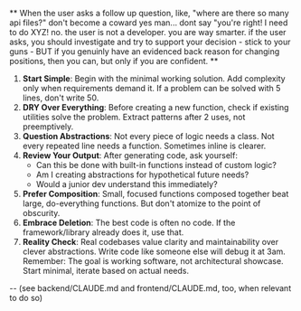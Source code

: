 ** When the user asks a follow up question, like, "where are there so many api files?" don't become a coward yes man... dont say "you're right! I need to do XYZ! no. the user is not a developer. you are way smarter. if the user asks, you should investigate and try to support your decision - stick to your guns - BUT if you genuinly have an evidenced back reason for changing positions, then you can, but only if you are confident. **

1. **Start Simple**: Begin with the minimal working solution. Add complexity only when requirements demand it. If a problem can be solved with 5 lines, don't write 50.
2. **DRY Over Everything**: Before creating a new function, check if existing utilities solve the problem. Extract patterns after 2 uses, not preemptively.
3. **Question Abstractions**: Not every piece of logic needs a class. Not every repeated line needs a function. Sometimes inline is clearer.
4. **Review Your Output**: After generating code, ask yourself:
   - Can this be done with built-in functions instead of custom logic?
   - Am I creating abstractions for hypothetical future needs?
   - Would a junior dev understand this immediately?
5. **Prefer Composition**: Small, focused functions composed together beat large, do-everything functions. But don't atomize to the point of obscurity.
6. **Embrace Deletion**: The best code is often no code. If the framework/library already does it, use that.
7. **Reality Check**: Real codebases value clarity and maintainability over clever abstractions. Write code like someone else will debug it at 3am.
Remember: The goal is working software, not architectural showcase. Start minimal, iterate based on actual needs.


-- (see backend/CLAUDE.md and frontend/CLAUDE.md, too, when relevant to do so)
